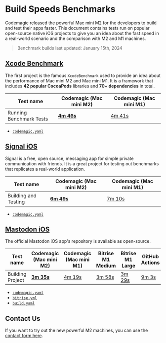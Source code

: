 # Build Speeds Benchmarks

Codemagic released the powerful Mac mini M2 for the developers to build and test their apps faster. This document contains tests run on popular open-source native iOS projects to give you an idea about the fast speed in a real-world scenario and the comparison with M2 and M1 machines.

> Benchmark builds last updated: January 15th, 2024

## [Xcode Benchmark](https://github.com/codemagic-ci-cd/codemagic-benchmarks-projects-xcodeBenchmark/tree/master)

The first project is the famous `XcodeBenchmark` used to provide an idea about the performance of Mac mini M2 and Mac mini M1. It is a framework that includes **42 popular CocoaPods** libraries and **70+ dependencies** in total.

**Test name** | **Codemagic (Mac mini M2)** | **Codemagic (Mac mini M1)**
--- | --- | ---
Running Benchmark Tests | [**4m 46s**](https://codemagic.io/app/65a681d3ce3bc23535e15f5e/build/65a684f35e4e8c24187fb4d4) | [4m 41s](https://codemagic.io/app/65a681d3ce3bc23535e15f5e/build/65a681e27993f899c2eefa50)

- [`codemagic.yaml`](https://github.com/codemagic-ci-cd/codemagic-benchmarks-projects-xcodeBenchmark/blob/master/codemagic.yaml)

## [Signal iOS](https://github.com/codemagic-ci-cd/codemagic-benchmarks-projects-signal_ios)

Signal is a free, open source, messaging app for simple private communication with friends. It is a great project for testing out benchmarks that replicates a real-world application.

**Test name** | **Codemagic (Mac mini M2)** | **Codemagic (Mac mini M1)**
--- | --- | ---
Building and Testing | [**6m 49s**](https://codemagic.io/app/65a69265a20054f6b1f50029/build/65a69466487f41aacafec49d) | [7m 10s](https://codemagic.io/app/65a69265a20054f6b1f50029/build/65aa991199bb5a43bbcb6cb5)

- [`codemagic.yaml`](https://github.com/codemagic-ci-cd/codemagic-benchmarks-projects-signal_ios/blob/main/codemagic.yaml)

## [Mastodon iOS](https://github.com/codemagic-ci-cd/codemagic-benchmarks-projects-mastodon-ios)

The official Mastodon iOS app's repository is available as open-source.

**Test name** | **Codemagic (Mac mini M2)** | **Codemagic (Mac mini M1)** | Bitrise M1 Medium | Bitrise M1 Large | GitHub Actions 
--- | --- | --- | --- | --- | ---
Building Project | [**3m 35s**](https://codemagic.io/app/65a42cf8f3786c75977de546/build/65a6521d9fe349444cb79888) | [4m 19s](https://codemagic.io/app/65a42cf8f3786c75977de546/build/65a664cc1f4be010c58152bd) | [3m 58s](https://app.bitrise.io/build/fa2a2e0b-a786-4992-9193-439648e94bcc) | [3m 29s](https://app.bitrise.io/build/7b0aef88-d2fa-401a-a775-696f3cfc4e1c) | [9m 3s](https://github.com/codemagic-ci-cd/codemagic-benchmarks-projects-mastodon-ios/actions/runs/7585480789)

- [`codemagic.yaml`](https://github.com/codemagic-ci-cd/codemagic-benchmarks-projects-mastodon-ios/blob/develop/codemagic.yaml)
- [`bitrise.yml`](https://github.com/codemagic-ci-cd/codemagic-benchmarks-projects-mastodon-ios/blob/develop/bitrise.yml)
- [`build.yaml`](https://github.com/codemagic-ci-cd/codemagic-benchmarks-projects-mastodon-ios/blob/develop/.github/workflows/build.yml)

## Contact Us
If you want to try out the new powerful M2 machines, you can use the [contact form here](https://codemagic.io/contact/).
